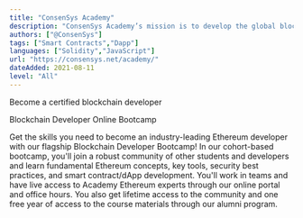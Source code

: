 ```yaml
---
title: "ConsenSys Academy"
description: "ConsenSys Academy’s mission is to develop the global blockchain ecosystem by bridging the Ethereum knowledge gap, and revolutionizing education through blockchain technology."
authors: ["@ConsenSys"]
tags: ["Smart Contracts","Dapp"]
languages: ["Solidity","JavaScript"]
url: "https://consensys.net/academy/"
dateAdded: 2021-08-11
level: "All"
---
```


Become a certified blockchain developer

Blockchain Developer Online Bootcamp

Get the skills you need to become an industry-leading Ethereum developer with our flagship Blockchain Developer Bootcamp! In our cohort-based bootcamp, you'll join a robust community of other students and developers and learn fundamental Ethereum concepts, key tools, security best practices, and smart contract/dApp development. You'll work in teams and have live access to Academy Ethereum experts through our online portal and office hours. You also get lifetime access to the community and one free year of access to the course materials through our alumni program.